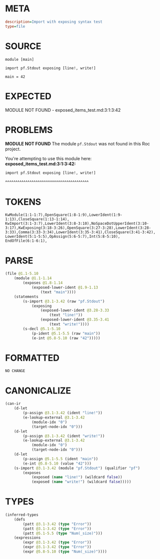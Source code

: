 # META
~~~ini
description=Import with exposing syntax test
type=file
~~~
# SOURCE
~~~roc
module [main]

import pf.Stdout exposing [line!, write!]

main = 42
~~~
# EXPECTED
MODULE NOT FOUND - exposed_items_test.md:3:1:3:42
# PROBLEMS
**MODULE NOT FOUND**
The module `pf.Stdout` was not found in this Roc project.

You're attempting to use this module here:
**exposed_items_test.md:3:1:3:42:**
```roc
import pf.Stdout exposing [line!, write!]
```
^^^^^^^^^^^^^^^^^^^^^^^^^^^^^^^^^^^^^^^^^


# TOKENS
~~~zig
KwModule(1:1-1:7),OpenSquare(1:8-1:9),LowerIdent(1:9-1:13),CloseSquare(1:13-1:14),
KwImport(3:1-3:7),LowerIdent(3:8-3:10),NoSpaceDotUpperIdent(3:10-3:17),KwExposing(3:18-3:26),OpenSquare(3:27-3:28),LowerIdent(3:28-3:33),Comma(3:33-3:34),LowerIdent(3:35-3:41),CloseSquare(3:41-3:42),
LowerIdent(5:1-5:5),OpAssign(5:6-5:7),Int(5:8-5:10),
EndOfFile(6:1-6:1),
~~~
# PARSE
~~~clojure
(file @1.1-5.10
	(module @1.1-1.14
		(exposes @1.8-1.14
			(exposed-lower-ident @1.9-1.13
				(text "main"))))
	(statements
		(s-import @3.1-3.42 (raw "pf.Stdout")
			(exposing
				(exposed-lower-ident @3.28-3.33
					(text "line!"))
				(exposed-lower-ident @3.35-3.41
					(text "write!"))))
		(s-decl @5.1-5.10
			(p-ident @5.1-5.5 (raw "main"))
			(e-int @5.8-5.10 (raw "42")))))
~~~
# FORMATTED
~~~roc
NO CHANGE
~~~
# CANONICALIZE
~~~clojure
(can-ir
	(d-let
		(p-assign @3.1-3.42 (ident "line!"))
		(e-lookup-external @3.1-3.42
			(module-idx "0")
			(target-node-idx "0")))
	(d-let
		(p-assign @3.1-3.42 (ident "write!"))
		(e-lookup-external @3.1-3.42
			(module-idx "0")
			(target-node-idx "0")))
	(d-let
		(p-assign @5.1-5.5 (ident "main"))
		(e-int @5.8-5.10 (value "42")))
	(s-import @3.1-3.42 (module "pf.Stdout") (qualifier "pf")
		(exposes
			(exposed (name "line!") (wildcard false))
			(exposed (name "write!") (wildcard false)))))
~~~
# TYPES
~~~clojure
(inferred-types
	(defs
		(patt @3.1-3.42 (type "Error"))
		(patt @3.1-3.42 (type "Error"))
		(patt @5.1-5.5 (type "Num(_size)")))
	(expressions
		(expr @3.1-3.42 (type "Error"))
		(expr @3.1-3.42 (type "Error"))
		(expr @5.8-5.10 (type "Num(_size)"))))
~~~
